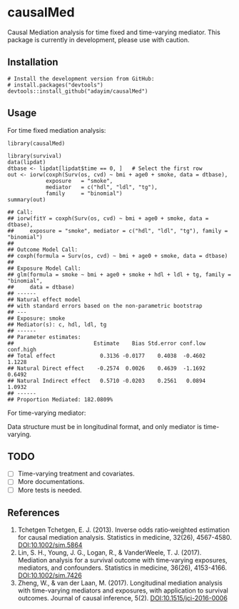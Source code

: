 causalMed
=========

Causal Mediation analysis for time fixed and time-varying mediator. This
package is currently in development, please use with caution.

Installation
------------

    # Install the development version from GitHub:
    # install.packages("devtools")
    devtools::install_github("adayim/causalMed")

Usage
-----

For time fixed mediation analysis:

    library(causalMed)

    library(survival)
    data(lipdat)
    dtbase <- lipdat[lipdat$time == 0, ]   # Select the first row
    out <- iorw(coxph(Surv(os, cvd) ~ bmi + age0 + smoke, data = dtbase),
                exposure   = "smoke",
                mediator   = c("hdl", "ldl", "tg"),
                family     = "binomial")
    summary(out)

    ## Call:
    ## iorw(fitY = coxph(Surv(os, cvd) ~ bmi + age0 + smoke, data = dtbase), 
    ##     exposure = "smoke", mediator = c("hdl", "ldl", "tg"), family = "binomial")
    ## 
    ## Outcome Model Call:
    ## coxph(formula = Surv(os, cvd) ~ bmi + age0 + smoke, data = dtbase)
    ## 
    ## Exposure Model Call:
    ## glm(formula = smoke ~ bmi + age0 + smoke + hdl + ldl + tg, family = "binomial", 
    ##     data = dtbase)
    ## ------
    ## Natural effect model
    ## with standard errors based on the non-parametric bootstrap
    ## ---
    ## Exposure: smoke 
    ## Mediator(s): c, hdl, ldl, tg 
    ## ------
    ## Parameter estimates:
    ##                         Estimate    Bias Std.error conf.low conf.high
    ## Total effect              0.3136 -0.0177    0.4038  -0.4602    1.1228
    ## Natural Direct effect    -0.2574  0.0026    0.4639  -1.1692    0.6492
    ## Natural Indirect effect   0.5710 -0.0203    0.2561   0.0894    1.0932
    ## ------
    ## Proportion Mediated: 182.0809%

For time-varying mediator:

Data structure must be in longitudinal format, and only mediator is
time-varying.

TODO
----

-   ☐ Time-varying treatment and covariates.
-   ☐ More documentations.
-   ☐ More tests is needed.

References
----------

1.  Tchetgen Tchetgen, E. J. (2013). Inverse odds ratio‐weighted
    estimation for causal mediation analysis. Statistics in medicine,
    32(26), 4567-4580.
    [DOI:10.1002/sim.5864](https://doi.org/10.1002/sim.5864)
2.  Lin, S. H., Young, J. G., Logan, R., & VanderWeele, T. J. (2017).
    Mediation analysis for a survival outcome with time‐varying
    exposures, mediators, and confounders. Statistics in medicine,
    36(26), 4153-4166.
    [DOI:10.1002/sim.7426](https://doi.org/10.1002/sim.7426)
3.  Zheng, W., & van der Laan, M. (2017). Longitudinal mediation
    analysis with time-varying mediators and exposures, with application
    to survival outcomes. Journal of causal inference, 5(2).
    [DOI:10.1515/jci-2016-0006](https://doi.org/10.1515/jci-2016-0006)
